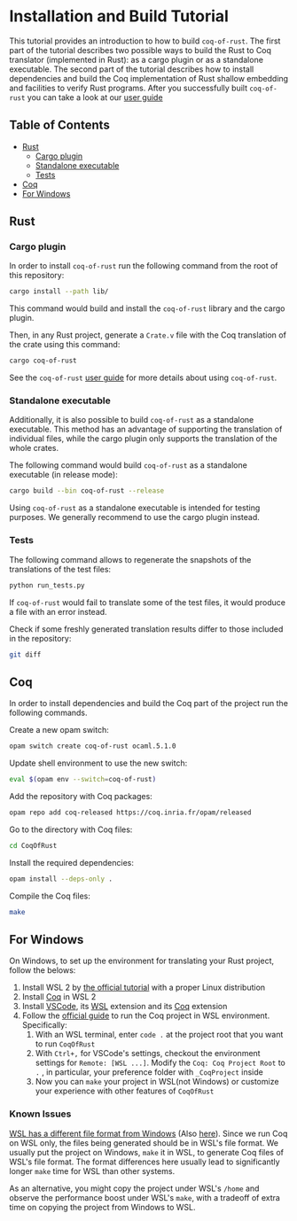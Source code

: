 # Installation and Build Tutorial

This tutorial provides an introduction to how to build `coq-of-rust`.
The first part of the tutorial describes two possible ways to build
the Rust to Coq translator (implemented in Rust): as a cargo plugin or
as a standalone executable. The second part of the tutorial describes
how to install dependencies and build the Coq implementation of Rust
shallow embedding and facilities to verify Rust programs. After you
successfully built `coq-of-rust` you can take a look at our [user
guide](./GUIDE.md)

## Table of Contents

- [Rust](#rust)
  - [Cargo plugin](#cargo-plugin)
  - [Standalone executable](#standalone-executable)
  - [Tests](#tests)
- [Coq](#coq)
- [For Windows](#for-windows)

## Rust

### Cargo plugin

In order to install `coq-of-rust` run the following command from the
root of this repository:
```sh
cargo install --path lib/
```

This command would build and install the `coq-of-rust` library and
the cargo plugin.

Then, in any Rust project, generate a `Crate.v` file with the Coq
translation of the crate using this command:
```sh
cargo coq-of-rust
```

See the `coq-of-rust` [user guide](./GUIDE.md) for more details about
using `coq-of-rust`.

### Standalone executable

Additionally, it is also possible to build `coq-of-rust` as a
standalone executable. This method has an advantage of supporting the
translation of individual files, while the cargo plugin only supports
the translation of the whole crates.

The following command would build `coq-of-rust` as a standalone
executable (in release mode):
```sh
cargo build --bin coq-of-rust --release
```

Using `coq-of-rust` as a standalone executable is intended for testing
purposes. We generally recommend to use the cargo plugin instead.

### Tests

The following command allows to regenerate the snapshots of the
translations of the test files:
```sh
python run_tests.py
```

If `coq-of-rust` would fail to translate some of the test files, it
would produce a file with an error instead.

Check if some freshly generated translation results differ to those
included in the repository:
```sh
git diff
```

## Coq

In order to install dependencies and build the Coq part of the project
run the following commands.

Create a new opam switch:
```sh
opam switch create coq-of-rust ocaml.5.1.0
```

Update shell environment to use the new switch:
```sh
eval $(opam env --switch=coq-of-rust)
```

Add the repository with Coq packages:
```sh
opam repo add coq-released https://coq.inria.fr/opam/released
```

Go to the directory with Coq files:
```sh
cd CoqOfRust
```

Install the required dependencies:
```sh
opam install --deps-only .
```

Compile the Coq files:
```sh
make
```


## For Windows

On Windows, to set up the environment for translating your Rust project, 
follow the belows:

1. Install WSL 2 by [the official tutorial](https://learn.microsoft.com/en-us/windows/wsl/install) with a proper Linux distribution
2. Install [Coq](https://coq.inria.fr/download) in WSL 2
3. Install [VSCode](https://code.visualstudio.com/), its [WSL](https://marketplace.visualstudio.com/items?itemName=ms-vscode-remote.remote-wsl) 
extension and its [Coq](https://marketplace.visualstudio.com/items?itemName=ruoz.coq) 
extension
4. Follow the [official guide](https://code.visualstudio.com/docs/remote/wsl) 
to run the Coq project in WSL environment. Specifically:
   1. With an WSL terminal, enter `code .` at the project root that 
   you want to run `CoqOfRust`
   2. With `Ctrl+,` for VSCode's settings, checkout the environment 
   settings for `Remote: [WSL ...]`. Modify the `Coq: Coq Project Root` 
   to `.` , in particular, your preference folder with `_CoqProject` 
   inside
   3. Now you can `make` your project in WSL(not Windows) or customize 
   your experience with other features of `CoqOfRust`

### Known Issues

[WSL has a different file format from Windows](https://blog.jyotiprakash.org/the-windows-file-system-and-the-wsl-file-systems-are-different)
(Also [here](https://learn.microsoft.com/en-us/windows/wsl/filesystems)). 
Since we run Coq on WSL only, the files being generated should be in 
WSL's file format. We usually put the project on Windows, `make` it 
in WSL, to generate Coq files of WSL's file format. The format differences 
here usually lead to significantly longer `make` time for WSL than other 
systems. 

As an alternative, you might copy the project under WSL's `/home` and
observe the performance boost under WSL's `make`, with a tradeoff of
extra time on copying the project from Windows to WSL.
